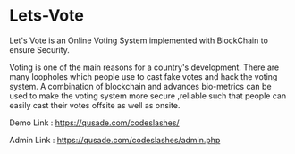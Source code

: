 # Lets-Vote
Let's Vote is an Online Voting System implemented with BlockChain to ensure Security.

Voting is one of the main reasons for a country's development. There are many loopholes which people use to cast fake votes and hack the voting system. A combination of blockchain and advances bio-metrics can be used to make the voting system more secure ,reliable such that people can easily cast their votes offsite as well as onsite.

Demo Link : https://qusade.com/codeslashes/

Admin Link : https://qusade.com/codeslashes/admin.php

